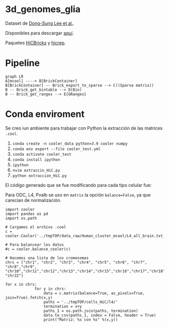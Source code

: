 # 3d_genomes_glia

Dataset de [Dong-Sung Lee et al.](https://doi.org/10.1038/s41592-019-0547-z).

Disponibles para descargar [aquí](https://salkinstitute.app.box.com/s/fp63a4j36m5k255dhje3zcj5kfuzkyj1).

Paquetes [HiCBricks](http://www.bioconductor.org/packages/devel/bioc/vignettes/HiCBricks/inst/doc/IntroductionToHiCBricks.html#25_Exporting_data_from_Brick_objects) y [hicrep](https://github.com/TaoYang-dev/hicrep). 

# Pipeline

```mermaid
graph LR
A[mcool] ----> B[BrickContainer]
B[BrickContainer] -- Brick_export_to_sparse --> C((Sparse matrix))
B -- Brick_get_bintable --> D(Bin)
B -- Brick_get_ranges --> E{GRanges}
```
# Conda enviroment

Se creo iun ambiente para trabajar con Python la extracción de las matrices `.cool`.

1. `conda create -n cooler_data python=3.9 cooler numpy`
2. `conda env export --file cooler_test.yml`
3. `conda activate cooler_test`
4. `conda install ipython`
5. `ipython`
6. `nvim extraccin_HiC.py`
7. `python extraccion_HiC.py`

El código generado que se fue modificando para cada tipo celular fue:

Para ODC, L4, Pvalb se uso en `matrix` la opción `balance=False`, ya que carecian de normalización. 

```
import cooler
import pandas as pd
import os.path

# Cargamos el archivo .cool
c = cooler.Cooler('../tmpTOP/data_raw/Human_cluster_mcool/L4_all_brain.txt_1kb_contacts.mcool::resolutions/10000')

# Para balancear los datos
#c = cooler.balance_cooler(c)

# Hacemos una lista de los cromosomas
chrs = ["chr1", "chr2", "chr3", "chr4", "chr5", "chr6", "chr7", "chr8","chr9",
"chr10","chr11","chr12","chr13","chr14","chr15","chr16","chr17","chr18","chr19","chr20","chr21", "chr22"]

for x in chrs:
             for y in chrs:
                 data = c.matrix(balance=True, as_pixels=True, join=True).fetch(x,y)
                 paths = '../tmpTOP/cells_HiC/l4/'
                 termination = x+y
                 paths_1 = os.path.join(paths, termination)
                 data.to_csv(paths_1, index = False, header = True)
                 print("Matriz: %s con %s" %(x,y))


  

